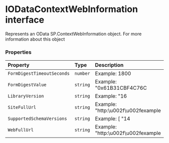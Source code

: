 # IODataContextWebInformation interface





Represents an OData SP.ContextWebInformation object. For more information about this object




### Properties

| Property	   | Type	| Description|
|:-------------|:-------|:-----------|
|`FormDigestTimeoutSeconds`      | `number` | Example: 1800 |
|`FormDigestValue`      | `string` | Example: "0x61B31CBF4C76C |
|`LibraryVersion`      | `string` | Example: "16 |
|`SiteFullUrl`      | `string` | Example: "http:\u002f\u002fexample |
|`SupportedSchemaVersions`      | `string` | Example: [ "14 |
|`WebFullUrl`      | `string` | Example: "http:\u002f\u002fexample |




